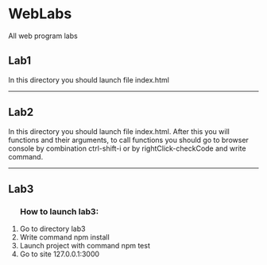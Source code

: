 # WebLabs
All web program labs

<h2><b>Lab1</b></h2>
In this directory you should launch file index.html
<hr>
<h2><b>Lab2</b></h2>
In this directory you should launch file index.html.
After this you will functions and their arguments, to call functions you should go to browser console by combination ctrl-shift-i or by rightClick-checkCode and write command.
<hr>
<h2><b>Lab3</b></h2>
<ol><h3>How to launch lab3:</h3>
<li>Go to directory lab3</li>
<li>Write command npm install</li>
<li>Launch project with command npm test </li>
<li>Go to site 127.0.0.1:3000</li>
</ol>
